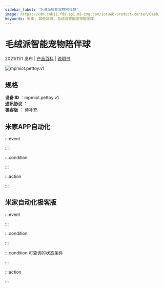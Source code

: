 ```yaml
---
sidebar_label: '毛绒派智能宠物陪伴球'
image: https://cdn.cnbj1.fds.api.mi-img.com/iotweb-product-center/6aeb2563996e3b2a029765c11bac2b3b_1634640315987.png?GalaxyAccessKeyId=AKVGLQWBOVIRQ3XLEW&Expires=9223372036854775807&Signature=wdjXsWJlZA027tf9bbv7uo+aY7g=
keywords: 米家, 其他品牌, 毛绒派智能宠物陪伴球, 
---
```

# 毛绒派智能宠物陪伴球

2021/11/1 发布 | [产品百科](https://home.mi.com/webapp/content/baike/product/index.html?model=mpmiot.pettoy.v1/) | [说明书](https://home.mi.com/views/introduction.html?model=mpmiot.pettoy.v1&region=cn)

![mpmiot.pettoy.v1](https://cdn.cnbj1.fds.api.mi-img.com/iotweb-product-center/6aeb2563996e3b2a029765c11bac2b3b_1634640315987.png?GalaxyAccessKeyId=AKVGLQWBOVIRQ3XLEW&Expires=9223372036854775807&Signature=wdjXsWJlZA027tf9bbv7uo+aY7g=)

## 规格  
> 
**设备 ID** ：mpmiot.pettoy.v1  
**通讯协议** ：  
**极客版**  ： 待补充 


## 米家APP自动化  

:::event  

:::

:::condition  

:::

:::action   

:::

## 米家自动化极客版  

:::event  

:::

:::condition  

:::

:::condition 可查询的状态条件  

:::

:::action  

:::

        
